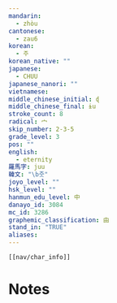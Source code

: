 ```yaml
---
mandarin:
  - zhòu
cantonese:
  - zau6
korean:
  - 주
korean_native: ""
japanese:
  - CHUU
japanese_nanori: ""
vietnamese:
middle_chinese_initial: ɖ
middle_chinese_final: ɨu
stroke_count: 8
radical: 宀
skip_number: 2-3-5
grade_level: 3
pos: ""
english:
  - eternity
羅馬字: juu
韓文: "\b줏"
joyo_level: ""
hsk_level: ""
hanmun_edu_level: 中
danayo_id: 3084
mc_id: 3286
graphemic_classification: 由
stand_in: "TRUE"
aliases:
---
```

```meta-bind-embed
[[nav/char_info]]
```

# Notes
